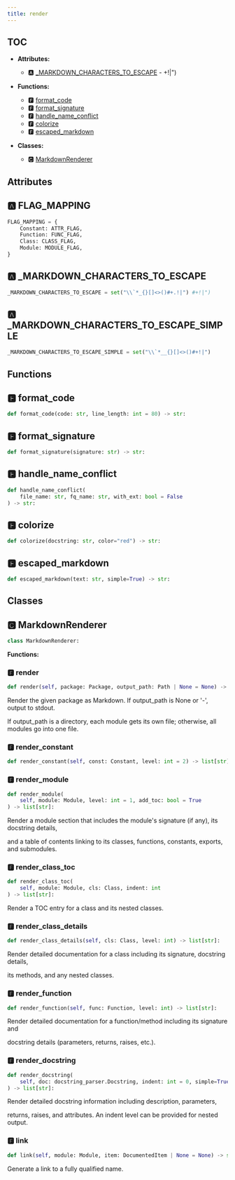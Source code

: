 ```yaml
---
title: render
---
```


## TOC

- **Attributes:**

  - 🅰 [\_MARKDOWN\_CHARACTERS\_TO\_ESCAPE](#🅰-_markdown_characters_to_escape) - +!|")

- **Functions:**
  - 🅵 [format\_code](#🅵-format_code)
  - 🅵 [format\_signature](#🅵-format_signature)
  - 🅵 [handle\_name\_conflict](#🅵-handle_name_conflict)
  - 🅵 [colorize](#🅵-colorize)
  - 🅵 [escaped\_markdown](#🅵-escaped_markdown)
- **Classes:**
  - 🅲 [MarkdownRenderer](#🅲-markdownrenderer)

## Attributes

## 🅰 FLAG\_MAPPING

```python
FLAG_MAPPING = {
    Constant: ATTR_FLAG,
    Function: FUNC_FLAG,
    Class: CLASS_FLAG,
    Module: MODULE_FLAG,
}
```
## 🅰 \_MARKDOWN\_CHARACTERS\_TO\_ESCAPE

```python
_MARKDOWN_CHARACTERS_TO_ESCAPE = set("\\`*_{}[]<>()#+.!|") #+!|")
```
## 🅰 \_MARKDOWN\_CHARACTERS\_TO\_ESCAPE\_SIMPLE

```python
_MARKDOWN_CHARACTERS_TO_ESCAPE_SIMPLE = set("\\`*__{}[]<>()#+!|")
```

## Functions

## 🅵 format\_code

```python
def format_code(code: str, line_length: int = 80) -> str:
```
## 🅵 format\_signature

```python
def format_signature(signature: str) -> str:
```
## 🅵 handle\_name\_conflict

```python
def handle_name_conflict(
    file_name: str, fq_name: str, with_ext: bool = False
) -> str:
```
## 🅵 colorize

```python
def colorize(docstring: str, color="red") -> str:
```
## 🅵 escaped\_markdown

```python
def escaped_markdown(text: str, simple=True) -> str:
```

## Classes

## 🅲 MarkdownRenderer

```python
class MarkdownRenderer:
```

**Functions:**

### 🅵 render

```python
def render(self, package: Package, output_path: Path | None = None) -> None:
```

Render the given package as Markdown. If output\_path is None or '-', output to stdout.

If output\_path is a directory, each module gets its own file; otherwise, all modules go into one file.
### 🅵 render\_constant

```python
def render_constant(self, const: Constant, level: int = 2) -> list[str]:
```
### 🅵 render\_module

```python
def render_module(
    self, module: Module, level: int = 1, add_toc: bool = True
) -> list[str]:
```

Render a module section that includes the module's signature \(if any\), its docstring details,

and a table of contents linking to its classes, functions, constants, exports, and submodules.
### 🅵 render\_class\_toc

```python
def render_class_toc(
    self, module: Module, cls: Class, indent: int
) -> list[str]:
```

Render a TOC entry for a class and its nested classes.
### 🅵 render\_class\_details

```python
def render_class_details(self, cls: Class, level: int) -> list[str]:
```

Render detailed documentation for a class including its signature, docstring details,

its methods, and any nested classes.
### 🅵 render\_function

```python
def render_function(self, func: Function, level: int) -> list[str]:
```

Render detailed documentation for a function/method including its signature and

docstring details \(parameters, returns, raises, etc.\).
### 🅵 render\_docstring

```python
def render_docstring(
    self, doc: docstring_parser.Docstring, indent: int = 0, simple=True
) -> list[str]:
```

Render detailed docstring information including description, parameters,

returns, raises, and attributes. An indent level can be provided for nested output.
### 🅵 link

```python
def link(self, module: Module, item: DocumentedItem | None = None) -> str:
```

Generate a link to a fully qualified name.
